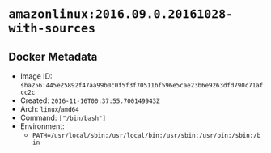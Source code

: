 # `amazonlinux:2016.09.0.20161028-with-sources`

## Docker Metadata

- Image ID: `sha256:445e25892f47aa99b0c0f5f3f70511bf596e5cae23b6e9263dfd790c71afcc2c`
- Created: `2016-11-16T00:37:55.700149943Z`
- Arch: `linux`/`amd64`
- Command: `["/bin/bash"]`
- Environment:
  - `PATH=/usr/local/sbin:/usr/local/bin:/usr/sbin:/usr/bin:/sbin:/bin`

